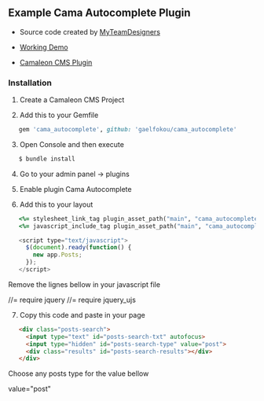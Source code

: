 ## Example Cama Autocomplete Plugin

* Source code created by [MyTeamDesigners](http://www.myteamdesigners.com)

* [Working Demo](http://www.panamebusinesscenter.com)

* [Camaleon CMS Plugin](http://camaleon.tuzitio.com/store/plugins/cama_autocomplete)

### Installation

1. Create a Camaleon CMS Project

2. Add this to your Gemfile

```ruby
   gem 'cama_autocomplete', github: 'gaelfokou/cama_autocomplete'
```

3. Open Console and then execute

```bash
   $ bundle install
```

4. Go to your admin panel -> plugins

5. Enable plugin Cama Autocomplete

6. Add this to your layout

```ruby
   <%= stylesheet_link_tag plugin_asset_path("main", "cama_autocomplete") %>
   <%= javascript_include_tag plugin_asset_path("main", "cama_autocomplete") %>
```

```javascript
   <script type="text/javascript">
     $(document).ready(function() {
       new app.Posts;
     });
   </script>
```

Remove the lignes bellow in your javascript file

//= require jquery
//= require jquery_ujs

7. Copy this code and paste in your page

```html
   <div class="posts-search">
     <input type="text" id="posts-search-txt" autofocus>
     <input type="hidden" id="posts-search-type" value="post">
     <div class="results" id="posts-search-results"></div>
   </div>
```

Choose any posts type for the value bellow

value="post"
